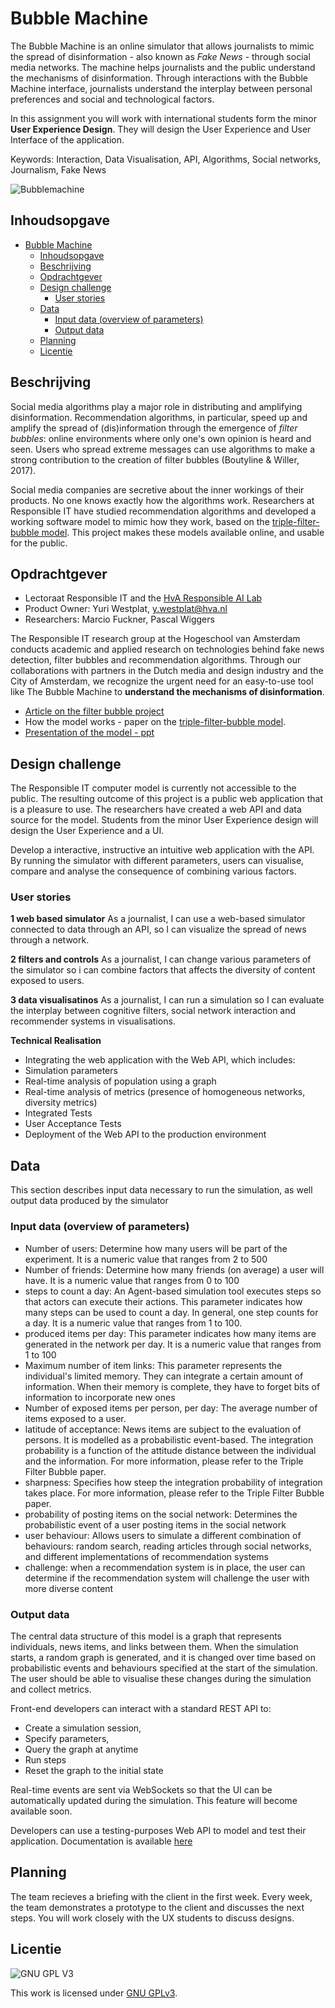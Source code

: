 # Bubble Machine

The Bubble Machine is an online simulator that allows journalists to mimic the spread of disinformation - also known as _Fake News_ - through social media networks. The machine helps journalists and the public understand the mechanisms of disinformation. Through interactions with the Bubble Machine interface, journalists understand the interplay between personal preferences and social and technological factors.

In this assignment you will work with international students form the minor **User Experience Design**. They will design the User Experience and User Interface of the application.

Keywords: Interaction, Data Visualisation, API, Algorithms, Social networks, Journalism, Fake News

![Bubblemachine](https://github.com/cmda-minor-web-cases/bubblemachine/blob/main/assets/bubblemachine.png?raw=true)

## Inhoudsopgave

- [Bubble Machine](#bubble-machine)
  - [Inhoudsopgave](#inhoudsopgave)
  - [Beschrijving](#beschrijving)
  - [Opdrachtgever](#opdrachtgever)
  - [Design challenge](#design-challenge)
    - [User stories](#user-stories)
  - [Data](#data)
    - [Input data (overview of parameters)](#input-data-overview-of-parameters)
    - [Output data](#output-data)
  - [Planning](#planning)
  - [Licentie](#licentie)

## Beschrijving

Social media algorithms play a major role in distributing and amplifying disinformation. Recommendation algorithms, in particular, speed up and amplify the spread of (dis)information through the emergence of _filter bubbles_: online environments where only one's own opinion is heard and seen. Users who spread extreme messages can use algorithms to make a strong contribution to the creation of filter bubbles (Boutyline & Willer, 2017).

Social media companies are secretive about the inner workings of their products. No one knows exactly how the algorithms work. Researchers at Responsible IT have studied recommendation algorithms and developed a working software model to mimic how they work, based on the [triple-filter-bubble model](https://bpspsychub.onlinelibrary.wiley.com/doi/10.1111/bjso.12286). This project makes these models available online, and usable for the public.

## Opdrachtgever

- Lectoraat Responsible IT and the [HvA Responsible AI Lab](https://www.hva.nl/appliedai/labs/responsible-ai-lab/responsible-ai-lab.html)
- Product Owner: Yuri Westplat, y.westplat@hva.nl
- Researchers: Marcio Fuckner, Pascal Wiggers

The Responsible IT research group at the Hogeschool van Amsterdam conducts academic and applied research on technologies behind fake news detection, filter bubbles and recommendation algorithms. Through our collaborations with partners in the Dutch media and design industry and the City of Amsterdam, we recognize the urgent need for an easy-to-use tool like The Bubble Machine to **understand the mechanisms of disinformation**.

- [Article on the filter bubble project](https://hvana.nl/lees/44506/hoe-ontstaat-de-filterbubbel-misschien-wel-door-ons-eigen-gedrag)
- How the model works - paper on the [triple-filter-bubble model](https://bpspsychub.onlinelibrary.wiley.com/doi/10.1111/bjso.12286).
- [Presentation of the model - ppt](https://icthva-my.sharepoint.com/:p:/g/personal/y_westplat_hva_nl/ETcNaQZ3l-xFllm7sp498MMBobEoU9Szykc7UC9C9vyd1A?e=4AKhel)

## Design challenge

The Responsible IT computer model is currently not accessible to the public. The resulting outcome of this project is a public web application that is a pleasure to use. The researchers have created a web API and data source for the model. Students from the minor User Experience design will design the User Experience and a UI.

Develop a interactive, instructive an intuitive web application with the API. By running the simulator with different parameters, users can visualise, compare and analyse the consequence of combining various factors.

### User stories

**1 web based simulator**
As a journalist, I can use a web-based simulator connected to data through an API, so I can visualize the spread of news through a network.

**2 filters and controls**
As a journalist, I can change various parameters of the simulator so i can combine factors that affects the diversity of content exposed to users.  

**3 data visualisatinos**
As a journalist, I can run a simulation so I can evaluate the interplay between cognitive filters, social network interaction and recommender systems in  visualisations.

**Technical Realisation**

- Integrating the web application with the Web API, which includes:
- Simulation parameters
- Real-time analysis of population using a graph
- Real-time analysis of metrics (presence of homogeneous networks, diversity metrics)
- Integrated Tests
- User Acceptance Tests
- Deployment of the Web API to the production environment

## Data

This section describes input data necessary to run the simulation, as well output data produced by the simulator

### Input data (overview of parameters)

- Number of users: Determine how many users will be part of the experiment. It is a numeric value that ranges from 2 to 500
- Number of friends: Determine how many friends (on average) a user will have. It is a numeric value that ranges from 0 to 100
- steps to count a day: An Agent-based simulation tool executes steps so that actors can execute their actions. This parameter indicates how many steps can be used to count a day. In general, one step counts for a day. It is a numeric value that ranges from 1 to 100.
- produced items per day: This parameter indicates how many items are generated in the network per day. It is a numeric value that ranges from 1 to 100
- Maximum number of item links: This parameter represents the individual's limited memory. They can integrate a certain amount of information. When their memory is complete, they have to forget bits of information to incorporate new ones
- Number of exposed items per person, per day: The average number of items exposed to a user.
- latitude of acceptance: News items are subject to the evaluation of persons. It is modelled as a  probabilistic event-based. The integration probability is a function of the attitude distance between the individual and the information. For more information, please refer to the Triple Filter Bubble paper.
- sharpness: Specifies how steep the integration probability of integration takes place. For more information, please refer to the Triple Filter Bubble paper.
- probability of posting items on the social network: Determines the probabilistic event of a user posting items in the social network
- user behaviour: Allows users to simulate a different combination of behaviours: random search, reading articles through social networks, and different implementations of recommendation systems
- challenge: when a recommendation system is in place, the user can determine if the recommendation system will challenge the user with more diverse content

### Output data

The central data structure of this model is a graph that represents individuals, news items, and links between them. When the simulation starts, a random graph is generated, and it is changed over time based on probabilistic events and behaviours specified at the start of the simulation. The user should be able to visualise these changes during the simulation and collect metrics.

Front-end developers can interact with a standard REST API to:

- Create a simulation session,
- Specify parameters,
- Query the graph at anytime
- Run steps
- Reset the graph to the initial state

Real-time events are sent via WebSockets so that the UI can be automatically updated during the simulation. This feature will become available soon.

Developers can use a testing-purposes Web API to model and test their application. Documentation is available [here](https://bubble-machine-api-dummy.herokuapp.com/doc)

## Planning

The team recieves a briefing with the client in the first week. Every week, the team demonstrates a prototype to the client and discusses the next steps. You will work closely with the UX students to discuss designs.

## Licentie

![GNU GPL V3](https://www.gnu.org/graphics/gplv3-127x51.png)

This work is licensed under [GNU GPLv3](./LICENSE).
